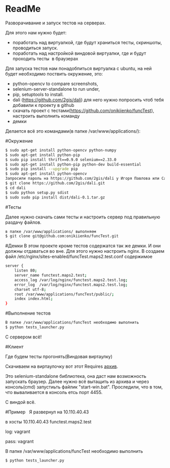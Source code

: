 ReadMe
========

Разворачивание и запуск тестов на серверах.

Для этого нам нужно будет:
- поработать над виртуалкой, где будут храниться тесты, скриншоты, проводиться запуск.
- поработать над настройкой виндовой виртуалки, где и будут проходить тесты  в браузерах

Для запуска тестов нам понадобпиться виртуалка с ubuntu, на ней будет необходимо поствить окружение, это:
- python-opencv to compare screenshots,
- selenium-server-standalone to run under,
- pip, setuptools to install.
- dali (https://github.com/2gis/dali) для него нужно попросить чтоб тебя добавили к проекту в github
- скачать проект с тестами(https://github.com/onikiienko/funcTest), настроить выполнить команду
- демки

Делается всё это командами(в папке /var/www/applications/):

#Окружение

```bash
$ sudo apt-get install python-opencv python-numpy
$ sudo apt-get install python-pip
$ sudo pip install thrift==0.9.0 selenium==2.33.0
$ sudo apt-get install python-pip python-dev build-essential
$ sudo pip install --upgrade pip
$ sudo apt-get install python-opencv
Запросили пароль на https://github.com/2gis/dali у Игоря Павлова или Саши Баяндина
$ git clone https://github.com/2gis/dali.git
$ cd dali
$ sudo python setup.py sdist
$ sudo sudo pip install dist/dali-0.1.tar.gz
```
#Тесты

Далее нужно скачать сами тесты и настроить сервер под правильную раздачу файлов.

```bash
в папке /var/www/applications/ выполняем
$ git clone git@github.com:onikiienko/funcTest.git
```
#Демки
В этом проекте кроме тестов содержатся так же демки. И они должны отдаваться во вне. Для этого нужно настроить nginx.
В создаем файл /etc/nginx/sites-enabled/funcTest.maps2.test.conf содержимое

```bash 
server {
    listen 80;
    server_name functest.maps2.test;
    access_log /var/log/nginx/functest.maps2.test.log;
    error_log  /var/log/nginx/functest.maps2.test.log;
    charset utf-8;
    root /var/www/applications/funcTest/public/;
    index index.html;
}
```

#Выполнение тестов

```bash 
В папке /var/www/applications/funcTest необходимо выполнить 
$ python tests_launcher.py
```

С сервером всё!

#Клиент

Где будем тесты прогонять(Виндовая виртаулку)

Скачиваем на виртаулочку вот этот 
Requires [архив](https://github.com/bayandin/selenium-launchers/archive/master.zip).

Это selenium-standalone библиотека, она даст нам возможность запускать браузер. Далее нужно всё вытащить из архива и через консоль(cmd) запустиьть файлик "start-win.bat". Проследили, что в том, что вываливается в консоль етсь порт 4455.

С виндой всё.

#Пример
 
Я развернул на 10.110.40.43

в хосты 10.110.40.43 functest.maps2.test

log: vagrant

pass: vagrant

В папке /var/www/applications/funcTest необходимо выполнить 
```bash 
$ python tests_launcher.py
```
